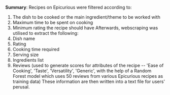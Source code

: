 **Summary**: Recipes on Epicurious were filtered according to:
1. The dish to be cooked or the main ingredient/theme to be worked with
2. Maximum time to be spent on cooking
3. Minimum rating the recipe should have
Afterwards, webscraping was utilised to extract the following:
1. Dish name
2. Rating
3. Cooking time required
4. Serving size
5. Ingredients list
6. Reviews (used to generate scores for attributes of the recipe -- 'Ease of Cooking', 'Taste', 'Versatility', 'Generic', with the help of a Random Forest model which uses 50 reviews from various Epicurious recipes as training data) 
These information are then written into a text file for users' perusal.

